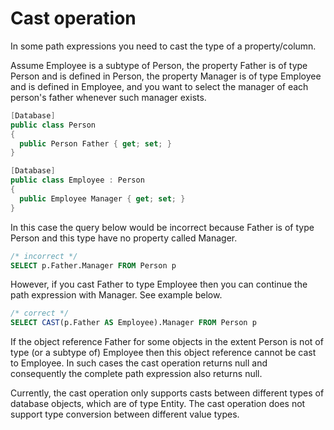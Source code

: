 # Cast operation

In some path expressions you need to cast the type of a property/column.

Assume Employee is a subtype of Person, the property Father is of type Person and is defined in Person, the property Manager is of type Employee and is defined in Employee, and you want to select the manager of each person's father whenever such manager exists.

```csharp
[Database]
public class Person
{
  public Person Father { get; set; }
}

[Database]
public class Employee : Person
{
  public Employee Manager { get; set; }
}
```

In this case the query below would be incorrect because Father is of type Person and this type have no property called Manager.

```sql
/* incorrect */
SELECT p.Father.Manager FROM Person p
```

However, if you cast Father to type Employee then you can continue the path expression with Manager. See example below.

```sql
/* correct */
SELECT CAST(p.Father AS Employee).Manager FROM Person p
```

If the object reference Father for some objects in the extent Person is not of type \(or a subtype of\) Employee then this object reference cannot be cast to Employee. In such cases the cast operation returns null and consequently the complete path expression also returns null.

Currently, the cast operation only supports casts between different types of database objects, which are of type Entity. The cast operation does not support type conversion between different value types.

